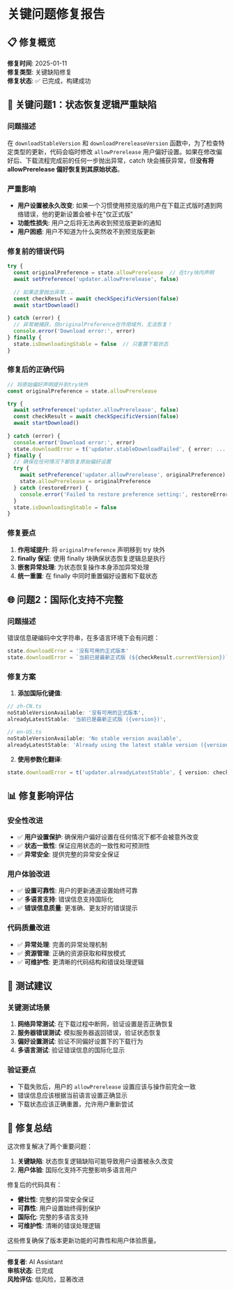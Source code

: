 # 关键问题修复报告

## 📋 修复概览

**修复时间**: 2025-01-11  
**修复类型**: 关键缺陷修复  
**修复状态**: ✅ 已完成，构建成功

## 🚨 **关键问题1：状态恢复逻辑严重缺陷**

### 问题描述
在 `downloadStableVersion` 和 `downloadPrereleaseVersion` 函数中，为了检查特定类型的更新，代码会临时修改 `allowPrerelease` 用户偏好设置。如果在修改偏好后、下载流程完成前的任何一步抛出异常，catch 块会捕获异常，但**没有将 allowPrerelease 偏好恢复到其原始状态**。

### 严重影响
- **用户设置被永久改变**: 如果一个习惯使用预览版的用户在下载正式版时遇到网络错误，他的更新设置会被卡在"仅正式版"
- **功能性损失**: 用户之后将无法再收到预览版更新的通知
- **用户困惑**: 用户不知道为什么突然收不到预览版更新

### 修复前的错误代码
```typescript
try {
  const originalPreference = state.allowPrerelease  // 在try块内声明
  await setPreference('updater.allowPrerelease', false)
  
  // 如果这里抛出异常...
  const checkResult = await checkSpecificVersion(false)
  await startDownload()
  
} catch (error) {
  // 异常被捕获，但originalPreference在作用域外，无法恢复！
  console.error('Download error:', error)
} finally {
  state.isDownloadingStable = false  // 只重置下载状态
}
```

### 修复后的正确代码
```typescript
// 将原始偏好声明提升到try块外
const originalPreference = state.allowPrerelease

try {
  await setPreference('updater.allowPrerelease', false)
  const checkResult = await checkSpecificVersion(false)
  await startDownload()
  
} catch (error) {
  console.error('Download error:', error)
  state.downloadError = t('updater.stableDownloadFailed', { error: ... })
} finally {
  // 确保在任何情况下都恢复原始偏好设置
  try {
    await setPreference('updater.allowPrerelease', originalPreference)
    state.allowPrerelease = originalPreference
  } catch (restoreError) {
    console.error('Failed to restore preference setting:', restoreError)
  }
  state.isDownloadingStable = false
}
```

### 修复要点
1. **作用域提升**: 将 `originalPreference` 声明移到 try 块外
2. **finally 保证**: 使用 finally 块确保状态恢复逻辑总是执行
3. **嵌套异常处理**: 为状态恢复操作本身添加异常处理
4. **统一重置**: 在 finally 中同时重置偏好设置和下载状态

## 🌐 **问题2：国际化支持不完整**

### 问题描述
错误信息硬编码中文字符串，在多语言环境下会有问题：
```typescript
state.downloadError = '没有可用的正式版本'
state.downloadError = `当前已是最新正式版 (${checkResult.currentVersion})`
```

### 修复方案
1. **添加国际化键值**:
```typescript
// zh-CN.ts
noStableVersionAvailable: '没有可用的正式版本',
alreadyLatestStable: '当前已是最新正式版 ({version})',

// en-US.ts  
noStableVersionAvailable: 'No stable version available',
alreadyLatestStable: 'Already using the latest stable version ({version})',
```

2. **使用参数化翻译**:
```typescript
state.downloadError = t('updater.alreadyLatestStable', { version: checkResult.currentVersion })
```

## 📊 **修复影响评估**

### 安全性改进
- ✅ **用户设置保护**: 确保用户偏好设置在任何情况下都不会被意外改变
- ✅ **状态一致性**: 保证应用状态的一致性和可预测性
- ✅ **异常安全**: 提供完整的异常安全保证

### 用户体验改进
- ✅ **设置可靠性**: 用户的更新通道设置始终可靠
- ✅ **多语言支持**: 错误信息支持国际化
- ✅ **错误信息质量**: 更准确、更友好的错误提示

### 代码质量改进
- ✅ **异常处理**: 完善的异常处理机制
- ✅ **资源管理**: 正确的资源获取和释放模式
- ✅ **可维护性**: 更清晰的代码结构和错误处理逻辑

## 🧪 **测试建议**

### 关键测试场景
1. **网络异常测试**: 在下载过程中断网，验证设置是否正确恢复
2. **服务器错误测试**: 模拟服务器返回错误，验证状态恢复
3. **偏好设置测试**: 验证不同偏好设置下的下载行为
4. **多语言测试**: 验证错误信息的国际化显示

### 验证要点
- 下载失败后，用户的 `allowPrerelease` 设置应该与操作前完全一致
- 错误信息应该根据当前语言设置正确显示
- 下载状态应该正确重置，允许用户重新尝试

## 🎯 **修复总结**

这次修复解决了两个重要问题：

1. **关键缺陷**: 状态恢复逻辑缺陷可能导致用户设置被永久改变
2. **用户体验**: 国际化支持不完整影响多语言用户

修复后的代码具有：
- **健壮性**: 完整的异常安全保证
- **可靠性**: 用户设置始终得到保护  
- **国际化**: 完整的多语言支持
- **可维护性**: 清晰的错误处理逻辑

这些修复确保了版本更新功能的可靠性和用户体验质量。

---

**修复者**: AI Assistant  
**审核状态**: 已完成  
**风险评估**: 低风险，显著改进
